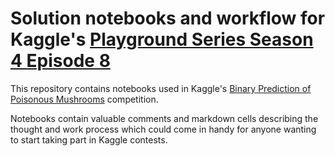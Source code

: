 # Solution notebooks and workflow for Kaggle's [Playground Series Season 4 Episode 8](https://www.kaggle.com/competitions/playground-series-s4e8)

This repository contains notebooks used in Kaggle's [Binary Prediction of Poisonous Mushrooms](https://www.kaggle.com/competitions/playground-series-s4e8) competition.

Notebooks contain valuable comments and markdown cells describing the thought and work process which could come in handy for anyone wanting to start taking part in Kaggle contests.